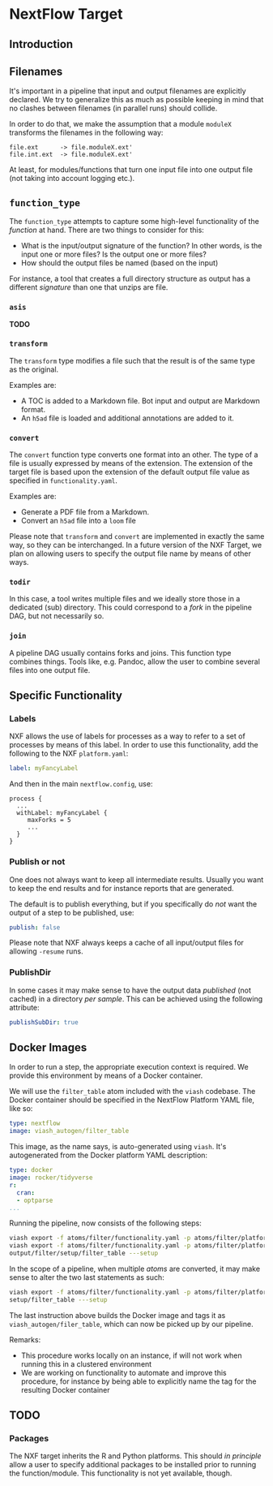 # NextFlow Target

## Introduction

## Filenames

It's important in a pipeline that input and output filenames are explicitly declared. We try to generalize this as much as possible keeping in mind that no clashes between filenames (in parallel runs) should collide.

In order to do that, we make the assumption that a module `moduleX` transforms the filenames in the following way:

```
file.ext      -> file.moduleX.ext'
file.int.ext  -> file.moduleX.ext'
```

At least, for modules/functions that turn one input file into one output file (not taking into account logging etc.).

## `function_type`

The `function_type` attempts to capture some high-level functionality of the _function_ at hand. There are two things to consider for this:

- What is the input/output signature of the function? In other words, is the input one or more files? Is the output one or more files?
- How should the output files be named (based on the input)

For instance, a tool that creates a full directory structure as output has a different _signature_ than one that unzips are file.

### `asis`

__TODO__

### `transform`

The `transform` type modifies a file such that the result is of the same type as the original.

Examples are:

- A TOC is added to a Markdown file. Bot input and output are Markdown format.
- An `h5ad` file is loaded and additional annotations are added to it.

### `convert`

The `convert` function type converts one format into an other. The type of a file is usually expressed by means of the extension. The extension of the target file is based upon the extension of the default output file value as specified in `functionality.yaml`.

Examples are:

- Generate a PDF file from a Markdown.
- Convert an `h5ad` file into a `loom` file

Please note that `transform` and `convert` are implemented in exactly the same way, so they can be interchanged.
In a future version of the NXF Target, we plan on allowing users to specify the output file name by means of other ways.

### `todir`

In this case, a tool writes multiple files and we ideally store those in a dedicated (sub) directory. This could correspond to a _fork_ in the pipeline DAG, but not necessarily so.

### `join`

A pipeline DAG usually contains forks and joins. This function type combines things. Tools like, e.g. Pandoc, allow the user to combine several files into one output file.

## Specific Functionality

### Labels

NXF allows the use of labels for processes as a way to refer to a set of processes by means of this label. In order to use this functionality, add the following to the NXF `platform.yaml`:

```yaml
label: myFancyLabel
```

And then in the main `nextflow.config`, use:

```
process {
  ...
  withLabel: myFancyLabel {
     maxForks = 5
     ...
  }
}
```

### Publish or not

One does not always want to keep all intermediate results. Usually you want to keep the end results and for instance reports that are generated.

The default is to publish everything, but if you specifically do _not_ want the output of a step to be published, use:

```yaml
publish: false
```

Please note that NXF always keeps a cache of all input/output files for allowing `-resume` runs.

### PublishDir

In some cases it may make sense to have the output data _published_ (not cached) in a directory _per sample_. This can be achieved using the following attribute:

```yaml
publishSubDir: true
```

## Docker Images

In order to run a step, the appropriate execution context is required. We provide this environment by means of a Docker container.

We will use the `filter_table` atom included with the `viash` codebase. The Docker container should be specified in the NextFlow Platform YAML file, like so:

```yaml
type: nextflow
image: viash_autogen/filter_table
```

This image, as the name says, is auto-generated using `viash`. It's autogenerated from the Docker platform YAML description:

```yaml
type: docker
image: rocker/tidyverse
r:
  cran:
  - optparse
...
```

Running the pipeline, now consists of the following steps:

```sh
viash export -f atoms/filter/functionality.yaml -p atoms/filter/platform_nextflow.yaml -o output/filter
viash export -f atoms/filter/functionality.yaml -p atoms/filter/platform_docker.yaml -o output/filter/setup
output/filter/setup/filter_table ---setup
```

In the scope of a pipeline, when multiple _atoms_ are converted, it may make sense to alter the two last statements as such:

```sh
viash export -f atoms/filter/functionality.yaml -p atoms/filter/platform_docker.yaml -o setup/
setup/filter_table ---setup
```

The last instruction above builds the Docker image and tags it as `viash_autogen/filer_table`, which can now be picked up by our pipeline.

Remarks:

- This procedure works locally on an instance, if will not work when running this in a clustered environment
- We are working on functionality to automate and improve this procedure, for instance by being able to explicitly name the tag for the resulting Docker container

## TODO

### Packages

The NXF target inherits the R and Python platforms. This should _in principle_ allow a user to specify additional packages to be installed prior to running the function/module. This functionality is not yet available, though.


